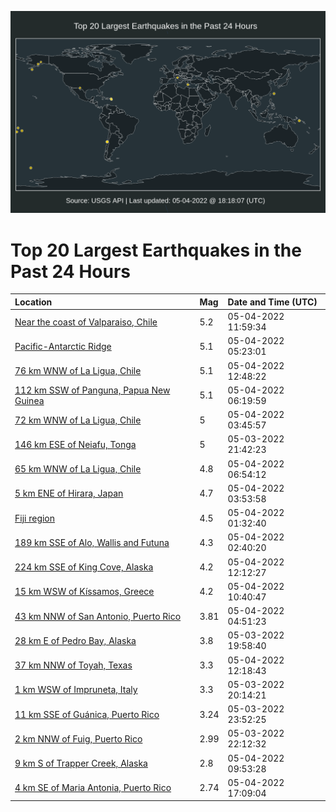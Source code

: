 ![Map](./map.png)

# Top 20 Largest Earthquakes in the Past 24 Hours

| Location | Mag | Date and Time (UTC) |
|:---|:---|:---|
| [Near the coast of Valparaiso, Chile](https://earthquake.usgs.gov/earthquakes/eventpage/us7000h6zc) | 5.2 | 05-04-2022 11:59:34 |
| [Pacific-Antarctic Ridge](https://earthquake.usgs.gov/earthquakes/eventpage/us7000h6xw) | 5.1 | 05-04-2022 05:23:01 |
| [76 km WNW of La Ligua, Chile](https://earthquake.usgs.gov/earthquakes/eventpage/us7000h6zr) | 5.1 | 05-04-2022 12:48:22 |
| [112 km SSW of Panguna, Papua New Guinea](https://earthquake.usgs.gov/earthquakes/eventpage/us7000h6y4) | 5.1 | 05-04-2022 06:19:59 |
| [72 km WNW of La Ligua, Chile](https://earthquake.usgs.gov/earthquakes/eventpage/us7000h6x9) | 5 | 05-04-2022 03:45:57 |
| [146 km ESE of Neiafu, Tonga](https://earthquake.usgs.gov/earthquakes/eventpage/us7000h6vj) | 5 | 05-03-2022 21:42:23 |
| [65 km WNW of La Ligua, Chile](https://earthquake.usgs.gov/earthquakes/eventpage/us7000h6ya) | 4.8 | 05-04-2022 06:54:12 |
| [5 km ENE of Hirara, Japan](https://earthquake.usgs.gov/earthquakes/eventpage/us7000h6xa) | 4.7 | 05-04-2022 03:53:58 |
| [Fiji region](https://earthquake.usgs.gov/earthquakes/eventpage/us7000h6wp) | 4.5 | 05-04-2022 01:32:40 |
| [189 km SSE of Alo, Wallis and Futuna](https://earthquake.usgs.gov/earthquakes/eventpage/us7000h6x7) | 4.3 | 05-04-2022 02:40:20 |
| [224 km SSE of King Cove, Alaska](https://earthquake.usgs.gov/earthquakes/eventpage/us7000h6zh) | 4.2 | 05-04-2022 12:12:27 |
| [15 km WSW of Kíssamos, Greece](https://earthquake.usgs.gov/earthquakes/eventpage/us7000h6z3) | 4.2 | 05-04-2022 10:40:47 |
| [43 km NNW of San Antonio, Puerto Rico](https://earthquake.usgs.gov/earthquakes/eventpage/pr2022124000) | 3.81 | 05-04-2022 04:51:23 |
| [28 km E of Pedro Bay, Alaska](https://earthquake.usgs.gov/earthquakes/eventpage/ak0225nqrfsc) | 3.8 | 05-03-2022 19:58:40 |
| [37 km NNW of Toyah, Texas](https://earthquake.usgs.gov/earthquakes/eventpage/tx2022irrg) | 3.3 | 05-04-2022 12:18:43 |
| [1 km WSW of Impruneta, Italy](https://earthquake.usgs.gov/earthquakes/eventpage/us7000h6ut) | 3.3 | 05-03-2022 20:14:21 |
| [11 km SSE of Guánica, Puerto Rico](https://earthquake.usgs.gov/earthquakes/eventpage/pr71347298) | 3.24 | 05-03-2022 23:52:25 |
| [2 km NNW of Fuig, Puerto Rico](https://earthquake.usgs.gov/earthquakes/eventpage/pr71347288) | 2.99 | 05-03-2022 22:12:32 |
| [9 km S of Trapper Creek, Alaska](https://earthquake.usgs.gov/earthquakes/eventpage/ak0225p8bcql) | 2.8 | 05-04-2022 09:53:28 |
| [4 km SE of Maria Antonia, Puerto Rico](https://earthquake.usgs.gov/earthquakes/eventpage/pr71347383) | 2.74 | 05-04-2022 17:09:04 |
